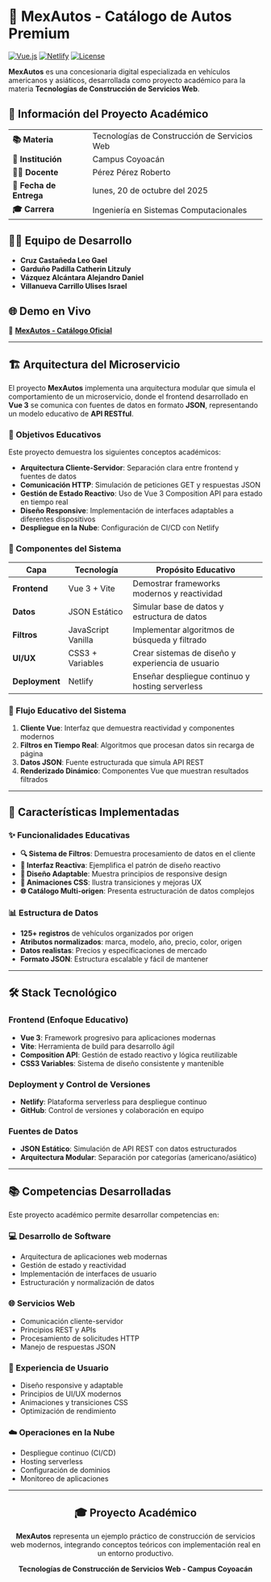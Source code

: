 # 🚗 MexAutos - Catálogo de Autos Premium

[![Vue.js](https://img.shields.io/badge/Vue.js-3.x-4FC08D?logo=vuedotjs)](https://vuejs.org/)
[![Netlify](https://img.shields.io/badge/Deployed%20on-Netlify-00C7B7?logo=netlify)](https://mex-autos.netlify.app/)
[![License](https://img.shields.io/badge/License-MIT-blue.svg)](LICENSE)

**MexAutos** es una concesionaria digital especializada en vehículos americanos y asiáticos, desarrollada como proyecto académico para la materia **Tecnologías de Construcción de Servicios Web**.

## 👥 Información del Proyecto Académico

| | |
|---|---|
| **📚 Materia** | Tecnologías de Construcción de Servicios Web |
| **🏫 Institución** | Campus Coyoacán |
| **👨‍🏫 Docente** | Pérez Pérez Roberto |
| **📅 Fecha de Entrega** | lunes, 20 de octubre del 2025 |
| **🎓 Carrera** | Ingeniería en Sistemas Computacionales |

## 👨‍💻 Equipo de Desarrollo

- **Cruz Castañeda Leo Gael**
- **Garduño Padilla Catherin Litzuly** 
- **Vázquez Alcántara Alejandro Daniel**
- **Villanueva Carrillo Ulises Israel**

## 🌐 Demo en Vivo

🔗 **[MexAutos - Catálogo Oficial](https://mex-autos.netlify.app/)**

---

## 🏗️ Arquitectura del Microservicio

El proyecto **MexAutos** implementa una arquitectura modular que simula el comportamiento de un microservicio, donde el frontend desarrollado en **Vue 3** se comunica con fuentes de datos en formato **JSON**, representando un modelo educativo de **API RESTful**.

### 🎯 Objetivos Educativos

Este proyecto demuestra los siguientes conceptos académicos:

- **Arquitectura Cliente-Servidor**: Separación clara entre frontend y fuentes de datos
- **Comunicación HTTP**: Simulación de peticiones GET y respuestas JSON
- **Gestión de Estado Reactivo**: Uso de Vue 3 Composition API para estado en tiempo real
- **Diseño Responsive**: Implementación de interfaces adaptables a diferentes dispositivos
- **Despliegue en la Nube**: Configuración de CI/CD con Netlify

### 📐 Componentes del Sistema

| Capa | Tecnología | Propósito Educativo |
|------|------------|-------------------|
| **Frontend** | Vue 3 + Vite | Demostrar frameworks modernos y reactividad |
| **Datos** | JSON Estático | Simular base de datos y estructura de datos |
| **Filtros** | JavaScript Vanilla | Implementar algoritmos de búsqueda y filtrado |
| **UI/UX** | CSS3 + Variables | Crear sistemas de diseño y experiencia de usuario |
| **Deployment** | Netlify | Enseñar despliegue continuo y hosting serverless |

### 🔄 Flujo Educativo del Sistema

1. **Cliente Vue**: Interfaz que demuestra reactividad y componentes modernos
2. **Filtros en Tiempo Real**: Algoritmos que procesan datos sin recarga de página  
3. **Datos JSON**: Fuente estructurada que simula API REST
4. **Renderizado Dinámico**: Componentes Vue que muestran resultados filtrados

---

## 🚀 Características Implementadas

### ✨ Funcionalidades Educativas
- **🔍 Sistema de Filtros**: Demuestra procesamiento de datos en el cliente
- **🎯 Interfaz Reactiva**: Ejemplifica el patrón de diseño reactivo
- **📱 Diseño Adaptable**: Muestra principios de responsive design
- **💎 Animaciones CSS**: Ilustra transiciones y mejoras UX
- **🌐 Catálogo Multi-origen**: Presenta estructuración de datos complejos

### 📊 Estructura de Datos
- **125+ registros** de vehículos organizados por origen
- **Atributos normalizados**: marca, modelo, año, precio, color, origen
- **Datos realistas**: Precios y especificaciones de mercado
- **Formato JSON**: Estructura escalable y fácil de mantener

---

## 🛠️ Stack Tecnológico

### Frontend (Enfoque Educativo)
- **Vue 3**: Framework progresivo para aplicaciones modernas
- **Vite**: Herramienta de build para desarrollo ágil
- **Composition API**: Gestión de estado reactivo y lógica reutilizable
- **CSS3 Variables**: Sistema de diseño consistente y mantenible

### Deployment y Control de Versiones
- **Netlify**: Plataforma serverless para despliegue continuo
- **GitHub**: Control de versiones y colaboración en equipo

### Fuentes de Datos
- **JSON Estático**: Simulación de API REST con datos estructurados
- **Arquitectura Modular**: Separación por categorías (americano/asiático)

---

## 📚 Competencias Desarrolladas

Este proyecto académico permite desarrollar competencias en:

### 💻 Desarrollo de Software
- Arquitectura de aplicaciones web modernas
- Gestión de estado y reactividad
- Implementación de interfaces de usuario
- Estructuración y normalización de datos

### 🌐 Servicios Web
- Comunicación cliente-servidor
- Principios REST y APIs
- Procesamiento de solicitudes HTTP
- Manejo de respuestas JSON

### 🎨 Experiencia de Usuario
- Diseño responsive y adaptable
- Principios de UI/UX modernos
- Animaciones y transiciones CSS
- Optimización de rendimiento

### ☁️ Operaciones en la Nube
- Despliegue continuo (CI/CD)
- Hosting serverless
- Configuración de dominios
- Monitoreo de aplicaciones

---

<div align="center">

## 🎓 Proyecto Académico

**MexAutos** representa un ejemplo práctico de construcción de servicios web modernos, integrando conceptos teóricos con implementación real en un entorno productivo.

**Tecnologías de Construcción de Servicios Web - Campus Coyoacán**

</div>